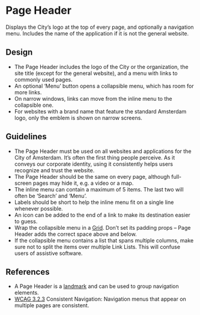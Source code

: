 <!-- @license CC0-1.0 -->

# Page Header

Displays the City’s logo at the top of every page, and optionally a navigation menu.
Includes the name of the application if it is not the general website.

## Design

- The Page Header includes the logo of the City or the organization, the site title (except for the general website), and a menu with links to commonly used pages.
- An optional ‘Menu’ button opens a collapsible menu, which has room for more links.
- On narrow windows, links can move from the inline menu to the collapsible one.
- For websites with a brand name that feature the standard Amsterdam logo, only the emblem is shown on narrow screens.

## Guidelines

- The Page Header must be used on all websites and applications for the City of Amsterdam.
  It’s often the first thing people perceive.
  As it conveys our corporate identity, using it consistently helps users recognize and trust the website.
- The Page Header should be the same on every page, although full-screen pages may hide it, e.g. a video or a map.
- The inline menu can contain a maximum of 5 items.
  The last two will often be ‘Search’ and ‘Menu’.
- Labels should be short to help the inline menu fit on a single line whenever possible.
- An icon can be added to the end of a link to make its destination easier to guess.
- Wrap the collapsible menu in a [Grid](/docs/components-layout-grid--docs).
  Don’t set its padding props – Page Header adds the correct space above and below.
- If the collapsible menu contains a list that spans multiple columns, make sure not to split the items over multiple Link Lists.
  This will confuse users of assistive software.

## References

- A Page Header is a [landmark](https://www.w3.org/TR/wai-aria-practices-1.1/#aria_landmark_roles) and can be used to group navigation elements.
- [WCAG 3.2.3](https://wcag.com/designers/3-2-3-consistent-navigation/) Consistent Navigation: Navigation menus that appear on multiple pages are consistent.
